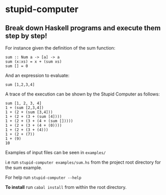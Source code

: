 # stupid-computer
## Break down Haskell programs and execute them step by step! 

For instance given the definition of the sum function:  
``` 
sum :: Num a -> [a] -> a 
sum (x:xs) = x + (sum xs)
sum [] = 0
``` 
And an expression to evaluate: 
```
sum [1,2,3,4]
``` 
A trace of the execution can be shown by the Stupid Computer as follows:
``` 
sum [1, 2, 3, 4]
1 + (sum [2,3,4])
1 + (2 + (sum [3,4]))
1 + (2 + (3 + (sum [4])))
1 + (2 + (3 + (4 + (sum []))))
1 + (2 + (3 + (4 + (0))))
1 + (2 + (3 + (4)))
1 + (2 + (7))
1 + (9)
10
```

Examples of input files can be seen in `examples/ ` 

i.e run `stupid-computer examples/sum.hs` from the project root directory for the sum example. 

For help run `stupid-computer --help`

**To install** run 
`cabal install` 
from within the root directory. 
